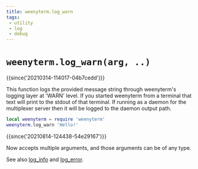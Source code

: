 ```yaml
---
title: weenyterm.log_warn
tags:
 - utility
 - log
 - debug
---
```

# `weenyterm.log_warn(arg, ..)`

{{since('20210314-114017-04b7cedd')}}

This function logs the provided message string through weenyterm's logging layer
at 'WARN' level.  If you started weenyterm from a terminal that text will print
to the stdout of that terminal.  If running as a daemon for the multiplexer
server then it will be logged to the daemon output path.

```lua
local weenyterm = require 'weenyterm'
weenyterm.log_warn 'Hello!'
```

{{since('20210814-124438-54e29167')}}

Now accepts multiple arguments, and those arguments can be of any type.


See also [log_info](log_info.md) and [log_error](log_error.md).

